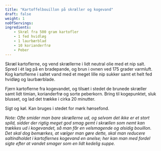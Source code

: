 ```yaml
---
title: "Kartoffelbouillon på skræller og kogevand"
draft: false
weight: 1
noOfServings: 
ingredients:
	- Skræl fra 500 gram kartofler
	- 1 fed hvidløg
	- 1 laurbærblad
	- 10 korianderfrø
	- Peber
---
```


Skræl kartoflerne, og vend skrællerne i lidt neutral olie med et nip
salt. Spred i ét lag på en bradepande, og brun i ovnen ved 175 grader
varmluft. Kog kartoflerne i saltet vand med et meget lille nip sukker
samt et helt fed hvidløg og laurbærblade.

Fjern kartoflerne fra kogevandet, og tilsæt i stedet de brunede skræller
samt lidt timian, korianderfrø og sorte peberkorn. Bring til
kogepunktet, sluk blusset, og lad det trække i cirka 20 minutter.

Sigt og køl. Kan bruges i stedet for mørk hønsefond.

*Note: Ofte smider man bare skrællerne ud, og selvom det ikke er et
stort spild, sidder der rigtig meget god smag gemt i skrællen som nemt
kan trækkes ud i kogevandet, så man får en velsmagende og alsidig
bouillon. Det skal dog bemærkes, at vælger man gøre dette, skal man
reducere saltindholdet i kartoflernes kogevand en anelse; her kan man
med fordel sigte efter at vandet smager som en lidt kedelig suppe.*


